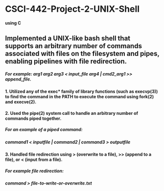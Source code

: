 # CSCI-442-Project-2-UNIX-Shell
#### using C

## Implemented a UNIX-like bash shell that supports an arbitrary number of commands associated with files on the filesystem and pipes, enabling pipelines with file redirection.
##### For example: arg1 arg2 arg3 < input_file arg4 | cmd2_arg1 >> append_file.


#### 1. Utilized any of the exec* family of library functions (such as execvp(3)) to find the command in the PATH to execute the command using fork(2) and execve(2).

#### 2. Used the pipe(2) system call to handle an arbitrary number of commands piped together.
##### For an example of a piped command:
##### command1 < inputfile | command2 | command3 > outputfile

#### 3. Handled file redirection using > (overwrite to a file), >> (append to a file), or < (input from a file).
##### For example file redirection:
##### command > file-to-write-or-overwrite.txt
